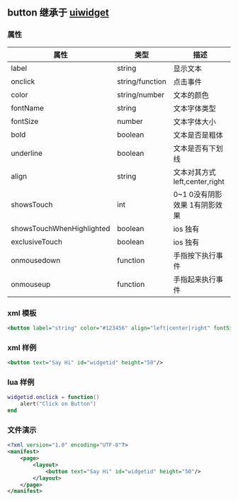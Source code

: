 ## button 继承于 [uiwidget](uiwidget.md)

### 属性
| 属性      | 类型          | 描述   |
| ------------- | ------------- | ------------- |
| label | string |  显示文本 |
| onclick | string/function | 点击事件|
| color | string/number | 文本的颜色 |
| fontName | string | 文本字体类型 |
| fontSize | number | 文本字体大小|
| bold | boolean | 文本是否是粗体 |
| underline | boolean |文本是否有下划线 |
| align | string | 文本对其方式  left,center,right |
| showsTouch | int | 0~1 0没有阴影效果 1有阴影效果 |
| showsTouchWhenHighlighted | boolean | ios 独有 |
| exclusiveTouch | boolean | ios 独有 |
| onmousedown | function | 手指按下执行事件 |
| onmouseup | function | 手指起来执行事件  |

### xml 模板
```xml
<button label="string" color="#123456" align="left|center|right" fontSize="22" bold="true|false" underline="true|false" >
```

### xml 样例
```xml
<button text="Say Hi" id="widgetid" height="50"/>
```

### lua 样例
<!-- [FILE] sample/scripts/widget/button.lua -->
```lua
widgetid.onclick = function()
    alert("Click on Button")
end
```

### 文件演示
<!-- [FILE] sample/button.xml -->
```xml
<?xml version="1.0" encoding="UTF-8"?>
<manifest>
	<page>
		<layout>
      		<button text="Say Hi" id="widgetid" height="50"/>
    	</layout>
	</page>
</manifest>
```
